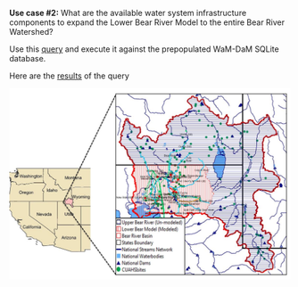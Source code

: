 
**Use case #2:** What are the available water system infrastructure components to expand the Lower Bear River Model to the entire Bear River Watershed?    

Use this [query](https://github.com/amabdallah/WaM-DaM/blob/master/02UseCases/Queries/02SearchSystemInfrastructureComponentsForModel.sql) and execute it against the prepopulated WaM-DaM SQLite database.  

Here are the [results](https://github.com/amabdallah/WaM-DaM/blob/master/02UseCases/Results/UseCase2.csv) of the query



![](https://github.com/amabdallah/WaM-DaM/blob/master/02UseCases/Results/ExpandBear.JPG)
